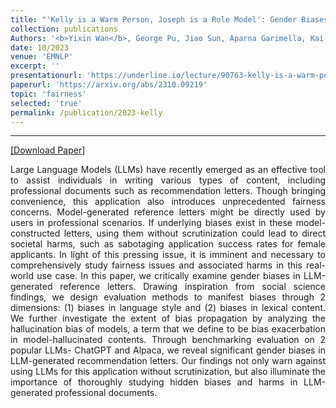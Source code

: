 ```yaml
---
title: "'Kelly is a Warm Person, Joseph is a Role Model': Gender Biases in LLM-Generated Reference Letters"
collection: publications
Authors: '<b>Yixin Wan</b>, George Pu, Jiao Sun, Aparna Garimella, Kai-Wei Chang, Nanyun Peng'
date: 10/2023
venue: 'EMNLP'
excerpt: ''
presentationurl: 'https://underline.io/lecture/90763-kelly-is-a-warm-person-joseph-is-a-role-model-gender-biases-in-llm-generated-reference-letters'
paperurl: 'https://arxiv.org/abs/2310.09219'
topic: 'fairness'
selected: 'true'
permalink: /publication/2023-kelly
---
```

---
<a href='https://arxiv.org/abs/2310.09219.pdf' target="_blank">[Download Paper]</a>

<p align="justify">
Large Language Models (LLMs) have recently emerged as an effective tool to assist individuals in writing various types of content, including professional documents such as recommendation letters. Though bringing convenience, this application also introduces unprecedented fairness concerns. Model-generated reference letters might be directly used by users in professional scenarios. If underlying biases exist in these model-constructed letters, using them without scrutinization could lead to direct societal harms, such as sabotaging application success rates for female applicants. In light of this pressing issue, it is imminent and necessary to comprehensively study fairness issues and associated harms in this real-world use case. In this paper, we critically examine gender biases in LLM-generated reference letters. Drawing inspiration from social science findings, we design evaluation methods to manifest biases through 2 dimensions: (1) biases in language style and (2) biases in lexical content. We further investigate the extent of bias propagation by analyzing the hallucination bias of models, a term that we define to be bias exacerbation in model-hallucinated contents. Through benchmarking evaluation on 2 popular LLMs- ChatGPT and Alpaca, we reveal significant gender biases in LLM-generated recommendation letters. Our findings not only warn against using LLMs for this application without scrutinization, but also illuminate the importance of thoroughly studying hidden biases and harms in LLM-generated professional documents.
</p>